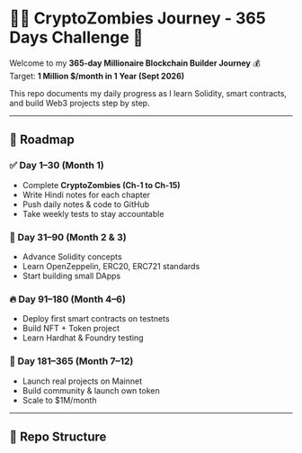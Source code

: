 # 🧟‍♂️ CryptoZombies Journey - 365 Days Challenge 🚀  

Welcome to my **365-day Millionaire Blockchain Builder Journey** 💰  
Target: **1 Million $/month in 1 Year (Sept 2026)**  

This repo documents my daily progress as I learn Solidity, smart contracts, and build Web3 projects step by step.  

---

## 📅 Roadmap

### ✅ Day 1–30 (Month 1)
- Complete **CryptoZombies (Ch-1 to Ch-15)**  
- Write Hindi notes for each chapter  
- Push daily notes & code to GitHub  
- Take weekly tests to stay accountable  

### 🔄 Day 31–90 (Month 2 & 3)
- Advance Solidity concepts  
- Learn OpenZeppelin, ERC20, ERC721 standards  
- Start building small DApps  

### 🔥 Day 91–180 (Month 4–6)
- Deploy first smart contracts on testnets  
- Build NFT + Token project  
- Learn Hardhat & Foundry testing  

### 💎 Day 181–365 (Month 7–12)
- Launch real projects on Mainnet  
- Build community & launch own token  
- Scale to $1M/month  

---

## 📂 Repo Structure
